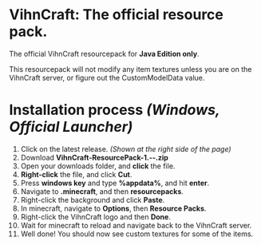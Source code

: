 # VihnCraft: The official resource pack.

The official VihnCraft resourcepack for **Java Edition only**.

This resourcepack will not modify any item textures unless you are on the VihnCraft server, or figure out the CustomModelData value.

# Installation process *(Windows, Official Launcher)*

1. Click on the latest release. *(Shown at the right side of the page)*
2. Download **VihnCraft-ResourcePack-1.--.zip**
3. Open your downloads folder, and **click** the file.
4. **Right-click** the file, and click **Cut**.
5. Press **windows key** and type **%appdata%**, and hit **enter**.
6. Navigate to **.minecraft**, and then **resourcepacks**.
7. Right-click the background and click **Paste**.
8. In minecraft, navigate to **Options**, then **Resource Packs**.
9. Right-click the VihnCraft logo and then **Done**.
10. Wait for minecraft to reload and navigate back to the VihnCraft server.
11. Well done! You should now see custom textures for some of the items.
